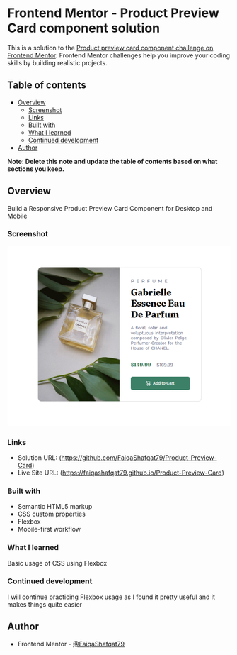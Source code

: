 # Frontend Mentor - Product Preview Card component solution

This is a solution to the [Product preview card component challenge on Frontend Mentor](https://www.frontendmentor.io/challenges/product-preview-card-component-GO7UmttRfa). Frontend Mentor challenges help you improve your coding skills by building realistic projects. 

## Table of contents

- [Overview](#overview)
  - [Screenshot](#screenshot)
  - [Links](#links)
  - [Built with](#built-with)
  - [What I learned](#what-i-learned)
  - [Continued development](#continued-development)
- [Author](#author)

**Note: Delete this note and update the table of contents based on what sections you keep.**

## Overview
Build a Responsive Product Preview Card Component for Desktop and Mobile

### Screenshot

![](./images/product-preview-card-screenshot.png)

### Links

- Solution URL: (https://github.com/FaiqaShafqat79/Product-Preview-Card)
- Live Site URL: (https://faiqashafqat79.github.io/Product-Preview-Card)


### Built with

- Semantic HTML5 markup
- CSS custom properties
- Flexbox
- Mobile-first workflow

### What I learned

Basic usage of CSS using Flexbox

### Continued development

I will continue practicing Flexbox usage as I found it pretty useful and it makes things quite easier

## Author

- Frontend Mentor - [@FaiqaShafqat79](https://www.frontendmentor.io/profile/FaiqaShafqat79)